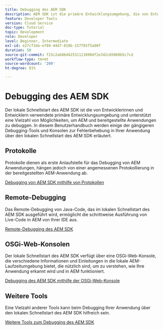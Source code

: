 ```yaml
---
title: Debugging des AEM SDK
description: AEM SDK ist die primäre Entwicklungsumgebung, die von Entwicklerinnen und Entwicklern verwendet wird und eine Vielzahl von Möglichkeiten zur Fehlerbehebung in AEM und bereitgestellten Anwendungen unterstützt.
feature: Developer Tools
version: Cloud Service
doc-type: Tutorial
topic: Development
role: Developer
level: Beginner, Intermediate
exl-id: e27cf3de-ef89-44d7-819b-157f85f5a80f
duration: 50
source-git-commit: f23c2ab86d42531113690df2e342c65060b5c7cd
workflow-type: tm+mt
source-wordcount: '209'
ht-degree: 81%

---
```


# Debugging des AEM SDK

Der lokale Schnellstart des AEM SDK ist die von Entwicklerinnen und Entwicklern verwendete primäre Entwicklungsumgebung und unterstützt eine Vielzahl von Möglichkeiten, um AEM und bereitgestellte Anwendungen zu debuggen. In diesem Benutzerhandbuch werden einige der gängigeren Debugging-Tools und Konsolen zur Fehlerbehebung in Ihrer Anwendung über den lokalen Schnellstart des AEM SDK erläutert.

## Protokolle

Protokolle dienen als erste Anlaufstelle für das Debugging von AEM Anwendungen, hängen jedoch von einer angemessenen Protokollierung in der bereitgestellten AEM-Anwendung ab.

[Debugging von AEM SDK mithilfe von Protokollen](./logs.md)

## Remote-Debugging

Das Remote-Debugging von Java-Code, das im lokalen Schnellstart des AEM SDK ausgeführt wird, ermöglicht die schrittweise Ausführung von Live-Code in AEM von Ihrer IDE aus.

[Remote-Debugging des AEM SDK](./remote-debugging.md)

## OSGi-Web-Konsolen

Der lokale Schnellstart des AEM SDK verfügt über eine OSGi-Web-Konsole, die verschiedene Informationen und Einleitungen in die lokale AEM-Laufzeitumgebung bietet, die nützlich sind, um zu verstehen, wie Ihre Anwendung erkannt wird und in AEM funktioniert.

[Debugging des AEM SDK mithilfe der OSGi-Web-Konsole](./osgi-web-consoles.md)

## Weitere Tools

Eine Vielzahl anderer Tools kann beim Debugging Ihrer Anwendung über den lokalen Schnellstart des AEM SDK hilfreich sein.

[Weitere Tools zum Debugging des AEM SDK](./other-tools.md)
